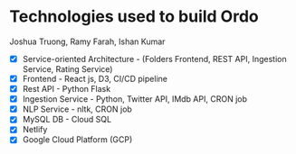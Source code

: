 # Technologies used to build Ordo
Joshua Truong, Ramy Farah, Ishan Kumar
* [X] Service-oriented Architecture - (Folders Frontend, REST API, Ingestion Service, Rating Service)
* [X] Frontend - React js, D3, CI/CD pipeline
* [X] Rest API - Python Flask
* [X] Ingestion Service - Python, Twitter API, IMdb API, CRON job
* [X] NLP Service - nltk, CRON job
* [X] MySQL DB - Cloud SQL
* [X] Netlify
* [X] Google Cloud Platform (GCP)
